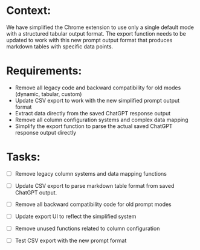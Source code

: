 # Context:
We have simplified the Chrome extension to use only a single default mode with a structured tabular output format. The export function needs to be updated to work with this new prompt output format that produces markdown tables with specific data points.

# Requirements:
- Remove all legacy code and backward compatibility for old modes (dynamic, tabular, custom)
- Update CSV export to work with the new simplified prompt output format
- Extract data directly from the saved ChatGPT response output
- Remove all column configuration systems and complex data mapping
- Simplify the export function to parse the actual saved ChatGPT response output directly

# Tasks:
- [ ] Remove legacy column systems and data mapping functions
- [ ] Update CSV export to parse markdown table format from saved ChatGPT output.
- [ ] Remove all backward compatibility code for old prompt modes
- [ ] Update export UI to reflect the simplified system
- [ ] Remove unused functions related to column configuration
- [ ] Test CSV export with the new prompt format


